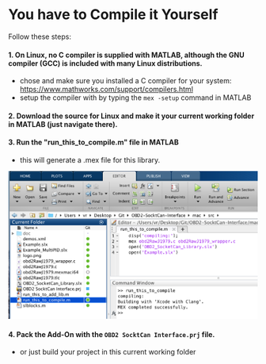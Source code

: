 # You have to Compile it Yourself

Follow these steps:

#### 1. On Linux, no C compiler is supplied with MATLAB, although the GNU compiler (GCC) is included with many Linux distributions.

* chose and make sure you installed a C compiler for your system: https://www.mathworks.com/support/compilers.html
* setup the compiler with by typing the `mex -setup` command in MATLAB

#### 2. Download the source for Linux and make it your current working folder in MATLAB (just navigate there).

#### 3. Run the "run_this_to_compile.m" file in MATLAB

* this will generate a .mex file for this library.

![Image of example](/images/compileIt.PNG)

#### 4. Pack the Add-On with the `OBD2 SocktCan Interface.prj` file.
* or just build your project in this current working folder
